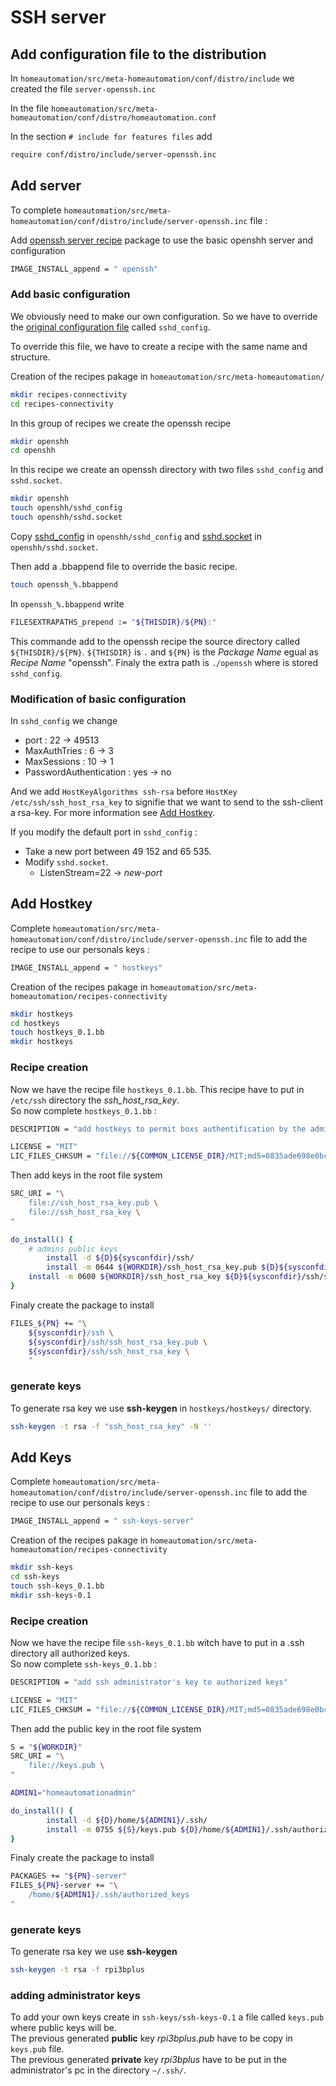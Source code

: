 <!-- realized on 12/12/2019 by MALCOMBRE Nicolas -->

# SSH server

## Add configuration file to the distribution

In `homeautomation/src/meta-homeautomation/conf/distro/include` we created the file `server-openssh.inc`

In the file `homeautomation/src/meta-homeautomation/conf/distro/homeautomation.conf`

In the section `# include for features files` add

```bash
require conf/distro/include/server-openssh.inc
```

## Add server

To complete `homeautomation/src/meta-homeautomation/conf/distro/include/server-openssh.inc` file :

Add [openssh server recipe](https://git.yoctoproject.org/cgit.cgi/poky/plain/meta/recipes-connectivity/openssh/) package to use the basic openshh server and configuration 

```bash
IMAGE_INSTALL_append = " openssh" 
```

### Add basic configuration

We obviously need to make our own configuration. So we have to override the [original configuration file](https://git.yoctoproject.org/cgit.cgi/poky/plain/meta/recipes-connectivity/openssh/openssh/sshd_config) called `sshd_config`.

To override this file, we have to create a recipe with the same name and structure.

Creation of the recipes pakage in `homeautomation/src/meta-homeautomation/`

```bash
mkdir recipes-connectivity
cd recipes-connectivity
```
In this group of recipes we create the openssh recipe

```bash
mkdir openshh
cd openshh
```
In this recipe we create an openssh directory with two files `sshd_config` and `sshd.socket`.

```bash
mkdir openshh
touch openshh/sshd_config
touch openshh/sshd.socket
```
Copy [sshd_config](https://git.yoctoproject.org/cgit.cgi/poky/plain/meta/recipes-connectivity/openssh/openssh/sshd_config) in `openshh/sshd_config` and [sshd.socket](https://git.yoctoproject.org/cgit.cgi/poky/plain/meta/recipes-connectivity/openssh/openssh/sshd.socket) in `openshh/sshd.socket`.

Then add a .bbappend file to override the basic recipe.

```bash
touch openssh_%.bbappend
```

In `openssh_%.bbappend` write 

```bash
FILESEXTRAPATHS_prepend := "${THISDIR}/${PN}:"
```

This commande add to the openssh recipe the source directory called `${THISDIR}/${PN}`. `${THISDIR}` is `.` and `${PN}` is the *Package Name* egual as *Recipe Name* "openssh". Finaly the extra path is `./openssh` where is stored `sshd_config`.

### Modification of basic configuration

In `sshd_config` we change 

- port : 22 -> 49513
- MaxAuthTries : 6 -> 3
- MaxSessions : 10 -> 1
- PasswordAuthentication : yes -> no

And we add `HostKeyAlgorithms ssh-rsa` before `HostKey /etc/ssh/ssh_host_rsa_key` to signifie that we want to send to the ssh-client a rsa-key. For more information see [Add Hostkey](#add-hostkey).

If you modify the default port in `sshd_config` :
- Take a new port between 49 152 and 65 535.
- Modify `sshd.socket`.
	- ListenStream=22 -> *new-port*


## Add Hostkey

Complete `homeautomation/src/meta-homeautomation/conf/distro/include/server-openssh.inc` file to add the recipe to use our personals keys :

```bash
IMAGE_INSTALL_append = " hostkeys"
```

Creation of the recipes pakage in `homeautomation/src/meta-homeautomation/recipes-connectivity`

```bash
mkdir hostkeys
cd hostkeys
touch hostkeys_0.1.bb
mkdir hostkeys
```
### Recipe creation

Now we have the recipe file `hostkeys_0.1.bb`. This recipe have to put in `/etc/ssh` directory the *ssh_host_rsa_key*.  
So now complete `hostkeys_0.1.bb` :

```bash
DESCRIPTION = "add hostkeys to permit boxs authentification by the administrator"

LICENSE = "MIT"
LIC_FILES_CHKSUM = "file://${COMMON_LICENSE_DIR}/MIT;md5=0835ade698e0bcf8506ecda2f7b4f302"
```

Then add keys in the root file system

```bash
SRC_URI = "\
	file://ssh_host_rsa_key.pub \
	file://ssh_host_rsa_key \
"

do_install() {
	# admins public keys
        install -d ${D}${sysconfdir}/ssh/
        install -m 0644 ${WORKDIR}/ssh_host_rsa_key.pub ${D}${sysconfdir}/ssh/ssh_host_rsa_key.pub
	install -m 0600 ${WORKDIR}/ssh_host_rsa_key ${D}${sysconfdir}/ssh/ssh_host_rsa_key
}
```

Finaly create the package to install

```bash
FILES_${PN} += "\
	${sysconfdir}/ssh \
	${sysconfdir}/ssh/ssh_host_rsa_key.pub \
	${sysconfdir}/ssh/ssh_host_rsa_key \
    "
```
### generate keys

To generate rsa key we use **ssh-keygen** in `hostkeys/hostkeys/` directory.

```bash
ssh-keygen -t rsa -f "ssh_host_rsa_key" -N ''
```

## Add Keys

Complete `homeautomation/src/meta-homeautomation/conf/distro/include/server-openssh.inc` file to add the recipe to use our personals keys :

```bash
IMAGE_INSTALL_append = " ssh-keys-server"
```

Creation of the recipes pakage in `homeautomation/src/meta-homeautomation/recipes-connectivity`

```bash
mkdir ssh-keys
cd ssh-keys
touch ssh-keys_0.1.bb
mkdir ssh-keys-0.1
```
### Recipe creation

Now we have the recipe file `ssh-keys_0.1.bb` witch have to put in a .ssh directory all authorized keys.  
So now complete `ssh-keys_0.1.bb` :

```bash
DESCRIPTION = "add ssh administrator's key to authorized keys"

LICENSE = "MIT"
LIC_FILES_CHKSUM = "file://${COMMON_LICENSE_DIR}/MIT;md5=0835ade698e0bcf8506ecda2f7b4f302"
```

Then add the public key in the root file system

```bash
S = "${WORKDIR}"
SRC_URI = "\
	file://keys.pub \
"

ADMIN1="homeautomationadmin"

do_install() {
        install -d ${D}/home/${ADMIN1}/.ssh/
        install -m 0755 ${S}/keys.pub ${D}/home/${ADMIN1}/.ssh/authorized_keys
}
```

Finaly create the package to install

```bash
PACKAGES += "${PN}-server"
FILES_${PN}-server += "\
	/home/${ADMIN1}/.ssh/authorized_keys
"
```
### generate keys

To generate rsa key we use **ssh-keygen**

```bash
ssh-keygen -t rsa -f rpi3bplus
```

### adding administrator keys

To add your own keys create in `ssh-keys/ssh-keys-0.1` a file called `keys.pub` where public keys will be.  
The previous generated **public** key *rpi3bplus.pub* have to be copy in `keys.pub` file.  
The previous generated **private** key *rpi3bplus* have to be put in the administrator's pc in the directory `~/.ssh/`.  











